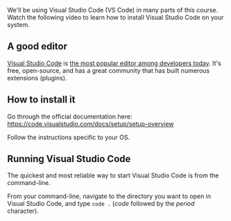 We'll be using Visual Studio Code (VS Code) in many parts of this course. Watch the following video to learn how to install Visual Studio Code on your system.


## A good editor

[Visual Studio Code](https://code.visualstudio.com/) is [the most popular editor among developers today](https://insights.stackoverflow.com/survey/2021#section-most-popular-technologies-integrated-development-environment). It's free, open-source, and has a great community that has built numerous extensions (plugins).

## How to install it

Go through the official documentation here: https://code.visualstudio.com/docs/setup/setup-overview

Follow the instructions specific to your OS.

## Running Visual Studio Code

The quickest and most reliable way to start Visual Studio Code is from the command-line.

From your command-line, navigate to the directory you want to open in Visual Studio Code, and type `code .` (_code_ followed by the _period_ character).


